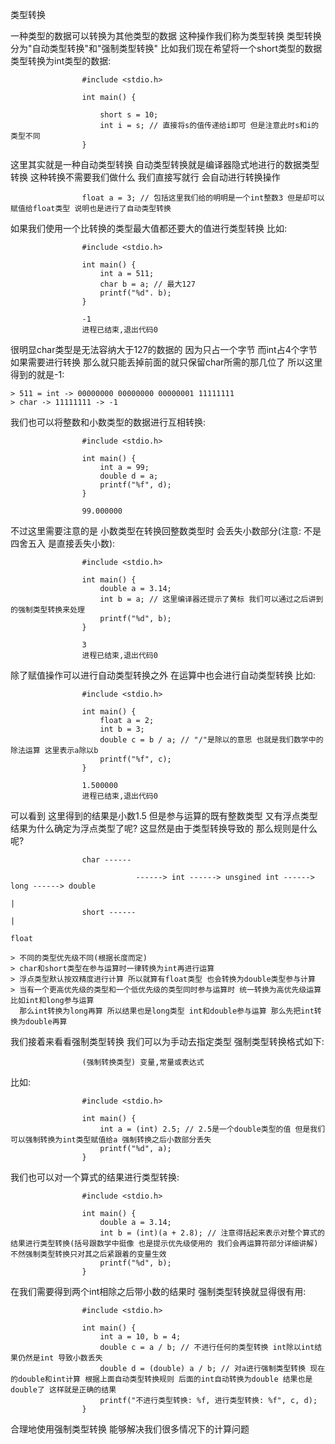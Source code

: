 类型转换

一种类型的数据可以转换为其他类型的数据 这种操作我们称为类型转换 类型转换分为"自动类型转换"和"强制类型转换"
比如我们现在希望将一个short类型的数据类型转换为int类型的数据:

					#include <stdio.h>

					int main() {
				
						short s = 10;
						int i = s; // 直接将s的值传递给i即可 但是注意此时s和i的类型不同
					}

这里其实就是一种自动类型转换 自动类型转换就是编译器隐式地进行的数据类型转换 这种转换不需要我们做什么 我们直接写就行 会自动进行转换操作
				
					float a = 3; // 包括这里我们给的明明是一个int整数3 但是却可以赋值给float类型 说明也是进行了自动类型转换

如果我们使用一个比转换的类型最大值都还要大的值进行类型转换 比如:

					#include <stdio.h>

					int main() {
						int a = 511;
						char b = a; // 最大127
						printf("%d". b);
					}	

					-1
					进程已结束,退出代码0

很明显char类型是无法容纳大于127的数据的 因为只占一个字节 而int占4个字节 如果需要进行转换 那么就只能丢掉前面的就只保留char所需的那几位了 所以这里得到的就是-1:

	> 511 = int -> 00000000 00000000 00000001 11111111
	> char -> 11111111 -> -1

我们也可以将整数和小数类型的数据进行互相转换:
				
					#include <stdio.h>

					int main() {
						int a = 99;
						double d = a;
						printf("%f", d);
					}

					99.000000
				

不过这里需要注意的是 小数类型在转换回整数类型时 会丢失小数部分(注意: 不是四舍五入 是直接丢失小数):
				
					#include <stdio.h>

					int main() {
						double a = 3.14;
						int b = a; // 这里编译器还提示了黄标 我们可以通过之后讲到的强制类型转换来处理
						printf("%d", b);
					}

					3
					进程已结束,退出代码0

除了赋值操作可以进行自动类型转换之外 在运算中也会进行自动类型转换 比如:

					#include <stdio.h>

					int main() {
						float a = 2;
						int b = 3;
						double c = b / a; // "/"是除以的意思 也就是我们数学中的除法运算 这里表示a除以b
						printf("%f", c);
					}

					1.500000
					进程已结束,退出代码0

可以看到 这里得到的结果是小数1.5 但是参与运算的既有整数类型 又有浮点类型 结果为什么确定为浮点类型了呢? 这显然是由于类型转换导致的 那么规则是什么呢?

					char ------
							
								------> int ------> unsgined int ------> long ------> double
																					|
					short ------															|
																				  float

	> 不同的类型优先级不同(根据长度而定)
	> char和short类型在参与运算时一律转换为int再进行运算
	> 浮点类型默认按双精度进行计算 所以就算有float类型 也会转换为double类型参与计算
	> 当有一个更高优先级的类型和一个低优先级的类型同时参与运算时 统一转换为高优先级运算 比如int和long参与运算
	  那么int转换为long再算 所以结果也是long类型 int和double参与运算 那么先把int转换为double再算

我们接着来看看强制类型转换 我们可以为手动去指定类型 强制类型转换格式如下:

					(强制转换类型) 变量,常量或表达式

比如:
				
					#include <stdio.h>

					int main() {
						int a = (int) 2.5; // 2.5是一个double类型的值 但是我们可以强制转换为int类型赋值给a 强制转换之后小数部分丢失
						printf("%d", a);
					}

我们也可以对一个算式的结果进行类型转换:

					#include <stdio.h>

					int main() {
						double a = 3.14;
						int b = (int)(a + 2.8); // 注意得括起来表示对整个算式的结果进行类型转换(括号跟数学中挺像 也是提示优先级使用的 我们会再运算符部分详细讲解) 不然强制类型转换只对其之后紧跟着的变量生效
						printf("%d", b);
					}

在我们需要得到两个int相除之后带小数的结果时 强制类型转换就显得很有用:

					#include <stdio.h>

					int main() {
						int a = 10, b = 4;
						double c = a / b; // 不进行任何的类型转换 int除以int结果仍然是int 导致小数丢失
						double d = (double) a / b; // 对a进行强制类型转换 现在的double和int计算 根据上面自动类型转换规则 后面的int自动转换为double 结果也是double了 这样就是正确的结果
						printf("不进行类型转换: %f, 进行类型转换: %f", c, d);
					}

合理地使用强制类型转换 能够解决我们很多情况下的计算问题
